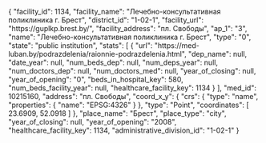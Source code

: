 {
    "facility_id": 1134,
    "facility_name": "Лечебно-консультативная поликлиника г. Брест",
    "district_id": "1-02-1",
    "facility_url": "https:\/\/guplkp.brest.by\/",
    "facility_address": "пл. Свободы",
    "ap_1": "3",
    "name": "Лечебно-консультативная поликлиника г. Брест",
    "type": "0",
    "state": "public institution",
    "stats": [
        {
            "url": "https:\/\/med-luban.by\/podrazdelenia\/raionnie-podrazdelenia.html",
            "dep_name": null,
            "date_year": null,
            "num_beds_dep": null,
            "num_deps_year": null,
            "num_doctors_dep": null,
            "num_doctors_med": null,
            "year_of_closing": null,
            "year_of_opening": "0",
            "beds_in_hospital_key": 580,
            "num_beds_facility_year": null,
            "healthcare_facility_key": 1134
        }
    ],
    "med_id": 10215160,
    "address": "пл. Свободы",
    "coord_x_y": {
        "crs": {
            "type": "name",
            "properties": {
                "name": "EPSG:4326"
            }
        },
        "type": "Point",
        "coordinates": [
            23.6909,
            52.0918
        ]
    },
    "place_name": "Брест",
    "place_type": "city",
    "year_of_closing": null,
    "year_of_opening": "2008",
    "healthcare_facility_key": 1134,
    "administrative_division_id": "1-02-1"
}